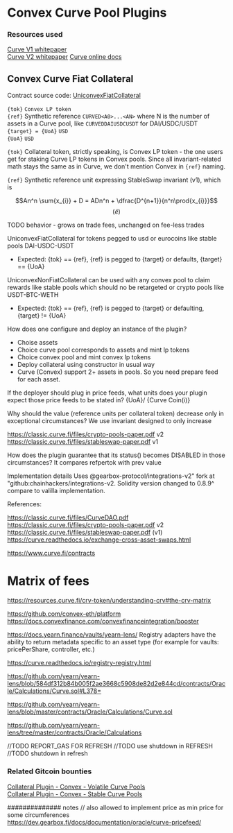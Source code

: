# Convex Curve Pool Plugins

### Resources used

[Curve V1 whitepaper](https://curve.readthedocs.io/_/downloads/en/latest/pdf/)  
[Curve V2 whitepaper](https://classic.curve.fi/files/crypto-pools-paper.pdf) 
[Curve online docs](https://resources.curve.fi/base-features/understanding-curve) 

## Convex Curve Fiat Collateral

Contract source code: [UniconvexFiatCollateral](./UniconvexFiatCollateral.sol)

`{tok}` `Convex LP token`  
`{ref}` Synthetic reference `CURVED<A0>...<AN>` where N is the number of assets in a Curve pool, like `CURVEDDAIUSDCUSDT` for DAI/USDC/USDT  
`{target} = {UoA}` `USD`  
`{UoA}` `USD`

`{tok}` Collateral token, strictly speaking, is Convex LP token - the one users get for staking Curve LP tokens in Convex pools. Since all invariant-related math stays the same as in Curve, we don't mention Convex in `{ref}` naming.

`{ref}` Synthetic reference unit expressing StableSwap
invariant (v1), which is

 $$An^n \sum{x_{i}} + D = ADn^n + \dfrac{D^{n+1}}{n^n\prod{x_{i}}}$$ $$(ё)$$

TODO behavior - grows on trade fees, unchanged on fee-less trades

UniconvexFiatCollateral for tokens pegged to usd or eurocoins like stable pools DAI-USDC-USDT
* Expected: {tok} == {ref}, {ref} is pegged to {target} or defaults, {target} == {UoA}

UniconvexNonFiatCollateral can be used with any convex pool to claim rewards like stable pools which should no be retargeted or crypto pools like USDT-BTC-WETH
* Expected: {tok} == {ref}, {ref} is pegged to {target} or defaulting, {target} != {UoA}

How does one configure and deploy an instance of the plugin?
- Choise assets
- Choice curve pool corresponds to assets and mint lp tokens
- Choice convex pool and mint convex lp tokens
- Deploy collateral using constructor in usual way
- Curve (Convex) support 2+ assets in pools. So you need prepare feed for each asset.


If the deployer should plug in price feeds, what units does your plugin expect those price feeds to be stated in?
 {UoA}/ {Curve Coin(i)}

Why should the value (reference units per collateral token) decrease only in exceptional circumstances?
We use invariant designed to only increase

https://classic.curve.fi/files/crypto-pools-paper.pdf   v2
https://classic.curve.fi/files/stableswap-paper.pdf     v1

How does the plugin guarantee that its status() becomes DISABLED in those circumstances?
It compares refpertok with prev value

Implementation details
Uses @gearbox-protocol/integrations-v2" fork at "github:chainhackers/integrations-v2.
Solidity version changed to 0.8.9^ compare to valilla implementation.


References:

https://classic.curve.fi/files/CurveDAO.pdf
https://classic.curve.fi/files/crypto-pools-paper.pdf   v2
https://classic.curve.fi/files/stableswap-paper.pdf     (v1)
https://curve.readthedocs.io/exchange-cross-asset-swaps.html

https://www.curve.fi/contracts

# Matrix of fees
https://resources.curve.fi/crv-token/understanding-crv#the-crv-matrix

https://github.com/convex-eth/platform
https://docs.convexfinance.com/convexfinanceintegration/booster


https://docs.yearn.finance/vaults/yearn-lens/
Registry adapters have the ability to return metadata specific to an asset type (for example for vaults: pricePerShare, controller, etc.)

https://curve.readthedocs.io/registry-registry.html

https://github.com/yearn/yearn-lens/blob/584df312b84b005f2ae3668c5908de82d2e844cd/contracts/Oracle/Calculations/Curve.sol#L378=

https://github.com/yearn/yearn-lens/blob/master/contracts/Oracle/Calculations/Curve.sol

https://github.com/yearn/yearn-lens/tree/master/contracts/Oracle/Calculations




//TODO REPORT_GAS FOR REFRESH
//TODO use shutdown in REFRESH
//TODO shutdown in refresh

### Related Gitcoin bounties
[Collateral Plugin - Convex - Volatile Curve Pools
](https://gitcoin.co/issue/29515)   
[Collateral Plugin - Convex - Stable Curve Pools](https://gitcoin.co/issue/29516)

############## notes
// also allowed to implement price as min price for some circumferences https://dev.gearbox.fi/docs/documentation/oracle/curve-pricefeed/
